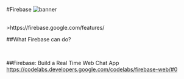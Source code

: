 #Firebase
![banner](https://github.com/krmfla/research-lab/blob/master/images/firebase.png "Firebase")

<br>
>https://firebase.google.com/features/







##What Firebase can do?

<br>

##Firebase: Build a Real Time Web Chat App
https://codelabs.developers.google.com/codelabs/firebase-web/#0
